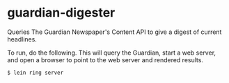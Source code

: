 guardian-digester
=================

Queries The Guardian Newspaper's Content API to give a digest of current headlines.

To run, do the following. This will query the Guardian, start a web server, and open a browser to point to the web server and rendered results.

    $ lein ring server

